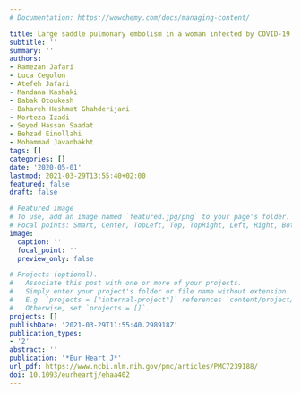```yaml
---
# Documentation: https://wowchemy.com/docs/managing-content/

title: Large saddle pulmonary embolism in a woman infected by COVID-19 pneumonia
subtitle: ''
summary: ''
authors:
- Ramezan Jafari
- Luca Cegolon
- Atefeh Jafari
- Mandana Kashaki
- Babak Otoukesh
- Bahareh Heshmat Ghahderijani
- Morteza Izadi
- Seyed Hassan Saadat
- Behzad Einollahi
- Mohammad Javanbakht
tags: []
categories: []
date: '2020-05-01'
lastmod: 2021-03-29T13:55:40+02:00
featured: false
draft: false

# Featured image
# To use, add an image named `featured.jpg/png` to your page's folder.
# Focal points: Smart, Center, TopLeft, Top, TopRight, Left, Right, BottomLeft, Bottom, BottomRight.
image:
  caption: ''
  focal_point: ''
  preview_only: false

# Projects (optional).
#   Associate this post with one or more of your projects.
#   Simply enter your project's folder or file name without extension.
#   E.g. `projects = ["internal-project"]` references `content/project/deep-learning/index.md`.
#   Otherwise, set `projects = []`.
projects: []
publishDate: '2021-03-29T11:55:40.298918Z'
publication_types:
- '2'
abstract: ''
publication: '*Eur Heart J*'
url_pdf: https://www.ncbi.nlm.nih.gov/pmc/articles/PMC7239188/
doi: 10.1093/eurheartj/ehaa402
---
```


